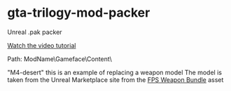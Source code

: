 # gta-trilogy-mod-packer
Unreal .pak packer

[Watch the video tutorial](https://www.youtube.com/watch?v=Vj1INvvTPKU)

Path: ModName\Gameface\Content\

"M4-desert" this is an example of replacing a weapon model
The model is taken from the Unreal Marketplace site from the [FPS Weapon Bundle](https://www.unrealengine.com/marketplace/en-US/product/fps-weapon-bundle) asset
